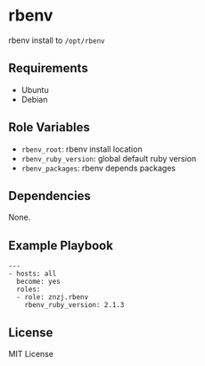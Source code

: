 # rbenv

rbenv install to `/opt/rbenv`

## Requirements

- Ubuntu
- Debian

## Role Variables

- `rbenv_root`: rbenv install location
- `rbenv_ruby_version`: global default ruby version
- `rbenv_packages`: rbenv depends packages

## Dependencies

None.

## Example Playbook

    ---
    - hosts: all
      become: yes
      roles:
      - role: znzj.rbenv
        rbenv_ruby_version: 2.1.3

## License

MIT License
